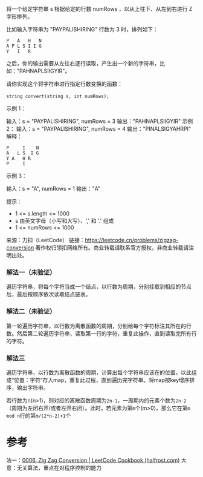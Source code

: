 将一个给定字符串 s 根据给定的行数 numRows ，以从上往下、从左到右进行 Z 字形排列。

比如输入字符串为 "PAYPALISHIRING" 行数为 3 时，排列如下：

```
P   A   H   N
A P L S I I G
Y   I   R
```

之后，你的输出需要从左往右逐行读取，产生出一个新的字符串，比如："PAHNAPLSIIGYIR"。

请你实现这个将字符串进行指定行数变换的函数：

`string convert(string s, int numRows);`
 

示例 1：

输入：s = "PAYPALISHIRING", numRows = 3
输出："PAHNAPLSIIGYIR"
示例 2：
输入：s = "PAYPALISHIRING", numRows = 4
输出："PINALSIGYAHRPI"
解释：
```
P     I    N
A   L S  I G
Y A   H R
P     I
```

示例 3：

输入：s = "A", numRows = 1
输出："A"
 

提示：

+ 1 <= s.length <= 1000
+ s 由英文字母（小写和大写）、',' 和 '.' 组成
+ 1 <= numRows <= 1000

来源：力扣（LeetCode）
链接：https://leetcode.cn/problems/zigzag-conversion
著作权归领扣网络所有。商业转载请联系官方授权，非商业转载请注明出处。


### 解法一（未验证）

遍历字符串，将每个字符当成一个结点，以行数为周期，分别挂载到相应的节点后，最后按顺序依次读取结点链表。


### 解法二（未验证）

第一轮遍历字符串，以行数为离散函数的周期，分别给每个字符标注其所在的行数。然后第二轮遍历字符串，读取第一行的字符，重复此操作，直到读取完所有行的字符。


### 解法三

遍历字符串，以行数为离散函数的周期，计算出每个字符串应该在的位置，以此组成“位置：字符”存入map，重复此过程，直到遍历完字符串。将map按key增序排序，输出字符串。

若行数为n(n>1)，则对应的离散函数周期为`2n-1`，一周期内的元素个数为`2n-2`（周期为左闭右开/或者左开右闭）。此时，若元素为第`m`个(m>0)，那么它在第`m mod n`行的第`m/(2*n-2)+1`个


# 参考

法一：[0006. Zig Zag Conversion | LeetCode Cookbook (halfrost.com)](https://books.halfrost.com/leetcode/ChapterFour/0001~0099/0006.ZigZag-Conversion/)
大意：无关算法，重点在对程序控制的能力